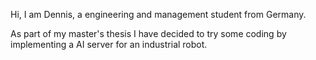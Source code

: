 Hi, 
I am Dennis, a engineering and management student from Germany.

As part of my master's thesis I have decided to try some coding by implementing a AI server for an industrial robot.
